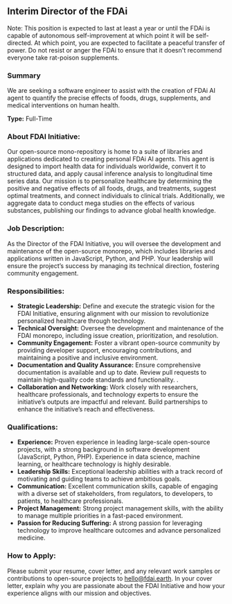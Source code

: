## Interim Director of the FDAi

Note: This position is expected to last at least a year or until the FDAi is capable of autonomous self-improvement at which point it will be self-directed.  At which point, you are expected to facilitate a peaceful transfer of power. Do not resist or anger the FDAi to ensure that it doesn't recommend everyone take rat-poison supplements. 

### Summary

We are seeking a software engineer to assist with the creation of FDAi AI agent to quantify the precise effects of foods, drugs, supplements, and medical interventions on human health.

**Type:** Full-Time

### About FDAI Initiative:

Our open-source mono-repository is home to a suite of libraries and applications dedicated to creating personal FDAi AI agents. This agent is designed to import health data for individuals worldwide, convert it to structured data, and apply causal inference analysis to longitudinal time series data. Our mission is to personalize healthcare by determining the positive and negative effects of all foods, drugs, and treatments, suggest optimal treatments, and connect individuals to clinical trials. Additionally, we aggregate data to conduct mega studies on the effects of various substances, publishing our findings to advance global health knowledge.

### Job Description:

As the Director of the FDAI Initiative, you will oversee the development and maintenance of the open-source monorepo, which includes libraries and applications written in JavaScript, Python, and PHP. Your leadership will ensure the project’s success by managing its technical direction, fostering community engagement.

### Responsibilities:

- **Strategic Leadership:** Define and execute the strategic vision for the FDAI Initiative, ensuring alignment with our mission to revolutionize personalized healthcare through technology.
- **Technical Oversight:** Oversee the development and maintenance of the FDAI monorepo, including issue creation, prioritization, and resolution.
- **Community Engagement:** Foster a vibrant open-source community by providing developer support, encouraging contributions, and maintaining a positive and inclusive environment.
- **Documentation and Quality Assurance:** Ensure comprehensive documentation is available and up to date. Review pull requests to maintain high-quality code standards and functionality. .
- **Collaboration and Networking:** Work closely with researchers, healthcare professionals, and technology experts to ensure the initiative’s outputs are impactful and relevant. Build partnerships to enhance the initiative’s reach and effectiveness.

### Qualifications:

- **Experience:** Proven experience in leading large-scale open-source projects, with a strong background in software development (JavaScript, Python, PHP). Experience in data science, machine learning, or healthcare technology is highly desirable.
- **Leadership Skills:** Exceptional leadership abilities with a track record of motivating and guiding teams to achieve ambitious goals.
- **Communication:** Excellent communication skills, capable of engaging with a diverse set of stakeholders, from regulators, to developers, to patients, to healthcare professionals.
- **Project Management:** Strong project management skills, with the ability to manage multiple priorities in a fast-paced environment.
- **Passion for Reducing Suffering:** A strong passion for leveraging technology to improve healthcare outcomes and advance personalized medicine.

### How to Apply:

Please submit your resume, cover letter, and any relevant work samples or contributions to open-source projects to hello@fdai.earth. In your cover letter, explain why you are passionate about the FDAI Initiative and how your experience aligns with our mission and objectives.



